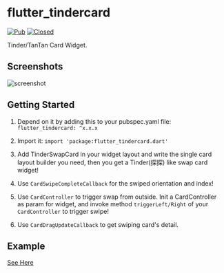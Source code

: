 # flutter_tindercard

[![Pub](https://img.shields.io/pub/v/flutter_tindercard.svg?color=%233CB371)](https://pub.dartlang.org/packages/flutter_tindercard)
[![Closed](https://img.shields.io/github/issues-closed-raw/ShaunRain/flutter_tindercard.svg?color=%23FF69B4)](https://github.com/ShaunRain/flutter_tindercard/issues?q=is%3Aissue+is%3Aclosed)

Tinder/TanTan Card Widget.

## Screenshots

![screenshot](./assets/example_tindercard.gif)

## Getting Started

1. Depend on it by adding this to your pubspec.yaml file: ```flutter_tindercard: ^x.x.x```

2. Import it: ```import 'package:flutter_tindercard.dart'```

3. Add TinderSwapCard in your widget layout and write the single card layout builder you need, then you get a Tinder(探探) like swap card widget!

4. Use `CardSwipeCompleteCallback` for the swiped orientation and index!

5. Use `CardController` to trigger swap from outside. Init a CardController as param for widget, and invoke method `triggerLeft/Right` of your `CardController` to trigger swipe!

6. Use `CardDragUpdateCallback` to get swiping card's detail.

## Example
[See Here](./example/example.dart)
